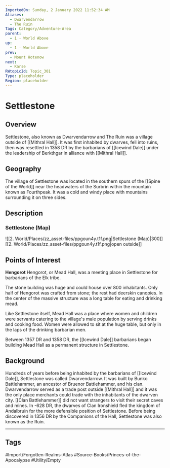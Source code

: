 ```yaml
---
ImportedOn: Sunday, 2 January 2022 11:52:34 AM
Aliases:
  - Dwarvendarrow
  - The Ruin
Tags: Category/Adventure-Area
parent:
  - 1 - World Above
up:
  - 1 - World Above
prev:
  - Mount Hotenow
next:
  - Karse
RWtopicId: Topic_301
Type: placeholder
Region: placeholder
---
```

# Settlestone
## Overview
Settlestone, also known as Dwarvendarrow and The Ruin was a village outside of [[Mithral Hall]]. It was first inhabited by dwarves, fell into ruins, then was resettled in 1358 DR by the barbarians of [[Icewind Dale]] under the leadership of Berkthgar in alliance with [[Mithral Hall]].

## Geography
The village of Settlestone was located in the southern spurs of the [[Spine of the World]] near the headwaters of the Surbrin within the mountain known as Fourthpeak. It was a cold and windy place with mountains surrounding it on three sides.

## Description
### Settlestone (Map)
![[2. World/Places/zz_asset-files/ppgoun4y.t1f.png|Settlestone (Map)|300]]
[[2. World/Places/zz_asset-files/ppgoun4y.t1f.png|open outside]]

## Points of Interest
**Hengorot**
Hengorot, or Mead Hall, was a meeting place in Settlestone for barbarians of the Elk tribe.

The stone building was huge and could house over 800 inhabitants. Only half of Hengorot was crafted from stone; the rest had deerskin canopies. In the center of the massive structure was a long table for eating and drinking mead.

Like Settlestone itself, Mead Hall was a place where women and children were servants catering to the village's male population by serving drinks and cooking food. Women were allowed to sit at the huge table, but only in the laps of the drinking barbarian men.

Between 1357 DR and 1358 DR, the [[Icewind Dale]] barbarians began building Mead Hall as a permanent structure in Settlestone.

## Background
Hundreds of years before being inhabited by the barbarians of [[Icewind Dale]], Settlestone was called Dwarvendarrow. It was built by Bunko Battlehammer, an ancestor of Bruenor Battlehammer, and his clan. Dwarvendarrow served as a trade post outside [[Mithral Hall]] and it was the only place merchants could trade with the inhabitants of the dwarven city. [[Clan Battlehammer]] did not want strangers to visit their secret caves and mines. In -628 DR, the dwarves of Clan Ironshield fled the kingdom of Andalbruin for the more defensible position of Settlestone. Before being discovered in 1356 DR by the Companions of the Hall, Settlestone was also known as the Ruin.


---
## Tags
#Import/Forgotten-Realms-Atlas #Source-Books/Princes-of-the-Apocalypse #Utility/Empty

